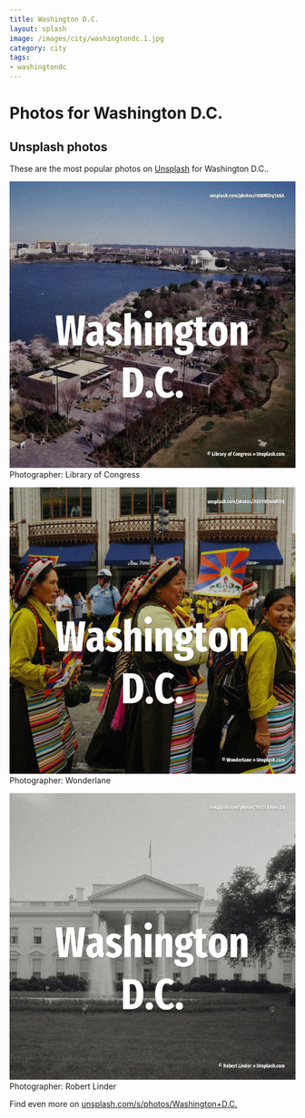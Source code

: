 ```yaml
---
title: Washington D.C.
layout: splash
image: /images/city/washingtondc.1.jpg
category: city
tags:
- washingtondc
---
```

# Photos for Washington D.C.
 
## Unsplash photos
These are the most popular photos on [Unsplash](https://unsplash.com) for Washington D.C..
 
![Washington D.C.](/images/city/washingtondc.1.jpg)
Photographer:  Library of Congress
 
![Washington D.C.](/images/city/washingtondc.2.jpg)
Photographer:  Wonderlane
 
![Washington D.C.](/images/city/washingtondc.3.jpg)
Photographer:  Robert Linder
 
Find even more on [unsplash.com/s/photos/Washington+D.C.](https://unsplash.com/s/photos/Washington+D.C.)
 
